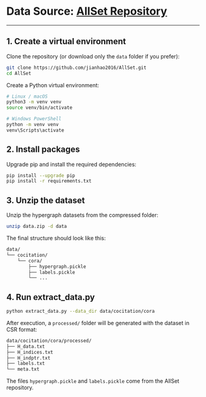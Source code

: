 # **Data Source:** [AllSet Repository](https://github.com/jianhao2016/AllSet/tree/main?tab=readme-ov-file)

---

## 1. Create a virtual environment

Clone the repository (or download only the `data` folder if you prefer):

```bash
git clone https://github.com/jianhao2016/AllSet.git
cd AllSet
```
Create a Python virtual environment:
```bash
# Linux / macOS
python3 -m venv venv
source venv/bin/activate

# Windows PowerShell
python -m venv venv
venv\Scripts\activate
```

## 2. Install packages

Upgrade pip and install the required dependencies:

```bash
pip install --upgrade pip
pip install -r requirements.txt
```

## 3. Unzip the dataset

Unzip the hypergraph datasets from the compressed folder:

```bash
unzip data.zip -d data
```

The final structure should look like this:

```bash
data/
└── cocitation/
    └── cora/
        ├── hypergraph.pickle
        ├── labels.pickle
        └── ...
```

## 4. Run extract_data.py

```bash
python extract_data.py --data_dir data/cocitation/cora
```

After execution, a ```processed/``` folder will be generated with the dataset in CSR format:

```bash
data/cocitation/cora/processed/
├── H_data.txt
├── H_indices.txt
├── H_indptr.txt
├── labels.txt
└── meta.txt
```

The files ```hypergraph.pickle``` and ```labels.pickle``` come from the AllSet repository.
